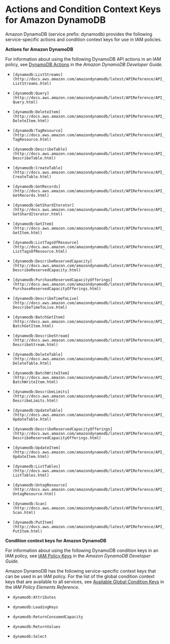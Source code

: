 # Actions and Condition Context Keys for Amazon DynamoDB<a name="list_dynamodb"></a>

Amazon DynamoDB \(service prefix: dynamodb\) provides the following service\-specific actions and condition context keys for use in IAM policies\.

**Actions for Amazon DynamoDB**

For information about using the following DynamoDB API actions in an IAM policy, see [DynamoDB Actions](http://docs.aws.amazon.com/amazondynamodb/latest/developerguide/UsingIAMWithDDB.html#UsingWithActions) in the *Amazon DynamoDB Developer Guide*\.

+ `[dynamodb:ListStreams](http://docs.aws.amazon.com/amazondynamodb/latest/APIReference/API_ListStreams.html)`

+ `[dynamodb:Query](http://docs.aws.amazon.com/amazondynamodb/latest/APIReference/API_Query.html)`

+ `[dynamodb:DeleteItem](http://docs.aws.amazon.com/amazondynamodb/latest/APIReference/API_DeleteItem.html)`

+ `[dynamodb:TagResource](http://docs.aws.amazon.com/amazondynamodb/latest/APIReference/API_TagResource.html)`

+ `[dynamodb:DescribeTable](http://docs.aws.amazon.com/amazondynamodb/latest/APIReference/API_DescribeTable.html)`

+ `[dynamodb:CreateTable](http://docs.aws.amazon.com/amazondynamodb/latest/APIReference/API_CreateTable.html)`

+ `[dynamodb:GetRecords](http://docs.aws.amazon.com/amazondynamodb/latest/APIReference/API_GetRecords.html)`

+ `[dynamodb:GetShardIterator](http://docs.aws.amazon.com/amazondynamodb/latest/APIReference/API_GetShardIterator.html)`

+ `[dynamodb:GetItem](http://docs.aws.amazon.com/amazondynamodb/latest/APIReference/API_GetItem.html)`

+ `[dynamodb:ListTagsOfResource](http://docs.aws.amazon.com/amazondynamodb/latest/APIReference/API_ListTagsOfResource.html)`

+ `[dynamodb:DescribeReservedCapacity](http://docs.aws.amazon.com/amazondynamodb/latest/APIReference/API_DescribeReservedCapacity.html)`

+ `[dynamodb:PurchaseReservedCapacityOfferings](http://docs.aws.amazon.com/amazondynamodb/latest/APIReference/API_PurchaseReservedCapacityOfferings.html)`

+ `[dynamodb:DescribeTimeToLive](http://docs.aws.amazon.com/amazondynamodb/latest/APIReference/API_DescribeTimeToLive.html)`

+ `[dynamodb:BatchGetItem](http://docs.aws.amazon.com/amazondynamodb/latest/APIReference/API_BatchGetItem.html)`

+ `[dynamodb:DescribeStream](http://docs.aws.amazon.com/amazondynamodb/latest/APIReference/API_DescribeStream.html)`

+ `[dynamodb:DeleteTable](http://docs.aws.amazon.com/amazondynamodb/latest/APIReference/API_DeleteTable.html)`

+ `[dynamodb:BatchWriteItem](http://docs.aws.amazon.com/amazondynamodb/latest/APIReference/API_BatchWriteItem.html)`

+ `[dynamodb:DescribeLimits](http://docs.aws.amazon.com/amazondynamodb/latest/APIReference/API_DescribeLimits.html)`

+ `[dynamodb:UpdateTable](http://docs.aws.amazon.com/amazondynamodb/latest/APIReference/API_UpdateTable.html)`

+ `[dynamodb:DescribeReservedCapacityOfferings](http://docs.aws.amazon.com/amazondynamodb/latest/APIReference/API_DescribeReservedCapacityOfferings.html)`

+ `[dynamodb:UpdateItem](http://docs.aws.amazon.com/amazondynamodb/latest/APIReference/API_UpdateItem.html)`

+ `[dynamodb:ListTables](http://docs.aws.amazon.com/amazondynamodb/latest/APIReference/API_ListTables.html)`

+ `[dynamodb:UntagResource](http://docs.aws.amazon.com/amazondynamodb/latest/APIReference/API_UntagResource.html)`

+ `[dynamodb:Scan](http://docs.aws.amazon.com/amazondynamodb/latest/APIReference/API_Scan.html)`

+ `[dynamodb:PutItem](http://docs.aws.amazon.com/amazondynamodb/latest/APIReference/API_PutItem.html)`

**Condition context keys for Amazon DynamoDB**

For information about using the following DynamoDB condition keys in an IAM policy, see [IAM Policy Keys](http://docs.aws.amazon.com/amazondynamodb/latest/developerguide/UsingIAMWithDDB.html#IAMPolicyKeys) in the *Amazon DynamoDB Developer Guide*\.

Amazon DynamoDB has the following service\-specific context keys that can be used in an IAM policy\. For the list of the global condition context keys that are available to all services, see [Available Global Condition Keys](reference_policies_condition-keys.md#AvailableKeys) in the *IAM Policy Elements Reference*\.

+ `dynamodb:Attributes`

+ `dynamodb:LeadingKeys`

+ `dynamodb:ReturnConsumedCapacity`

+ `dynamodb:ReturnValues`

+ `dynamodb:Select`